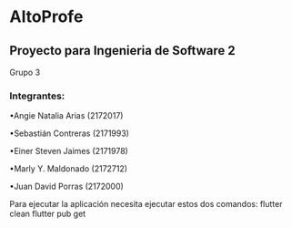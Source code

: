 # AltoProfe

## Proyecto para Ingenieria de Software 2

Grupo 3

### Integrantes:

•Angie Natalia Arias (2172017)

•Sebastián Contreras (2171993)

•Einer Steven Jaimes (2171978)

•Marly  Y. Maldonado (2172712)

•Juan David Porras (2172000)

Para ejecutar la aplicación necesita ejecutar estos dos comandos:
flutter clean
flutter pub get
